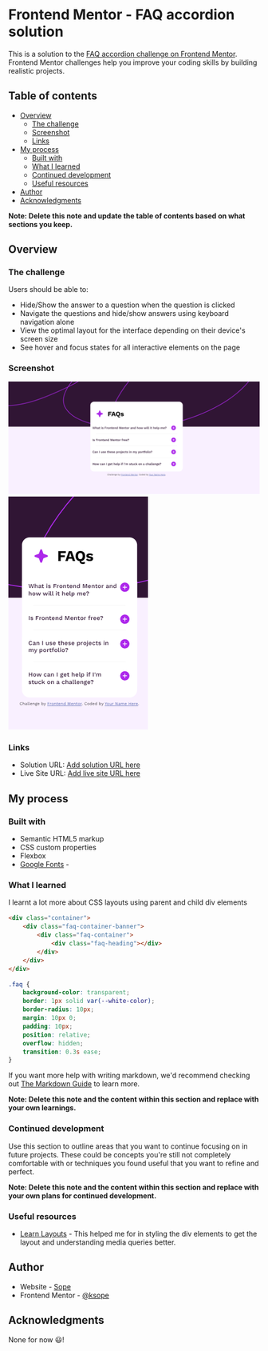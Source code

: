 # Frontend Mentor - FAQ accordion solution

This is a solution to the [FAQ accordion challenge on Frontend Mentor](https://www.frontendmentor.io/challenges/faq-accordion-wyfFdeBwBz). Frontend Mentor challenges help you improve your coding skills by building realistic projects.

## Table of contents

-   [Overview](#overview)
    -   [The challenge](#the-challenge)
    -   [Screenshot](#screenshot)
    -   [Links](#links)
-   [My process](#my-process)
    -   [Built with](#built-with)
    -   [What I learned](#what-i-learned)
    -   [Continued development](#continued-development)
    -   [Useful resources](#useful-resources)
-   [Author](#author)
-   [Acknowledgments](#acknowledgments)

**Note: Delete this note and update the table of contents based on what sections you keep.**

## Overview

### The challenge

Users should be able to:

-   Hide/Show the answer to a question when the question is clicked
-   Navigate the questions and hide/show answers using keyboard navigation alone
-   View the optimal layout for the interface depending on their device's screen size
-   See hover and focus states for all interactive elements on the page

### Screenshot

![desktop screenshot](./screenshot_desktop.png)
![mobile screenshot](./screenshot_mobile.png)

### Links

-   Solution URL: [Add solution URL here](https://your-solution-url.com)
-   Live Site URL: [Add live site URL here](https://your-live-site-url.com)

## My process

### Built with

-   Semantic HTML5 markup
-   CSS custom properties
-   Flexbox
-   [Google Fonts](https://fonts.google.com/?query=work+sans) -

### What I learned

I learnt a lot more about CSS layouts using parent and child div elements

```html
<div class="container">
    <div class="faq-container-banner">
        <div class="faq-container">
            <div class="faq-heading"></div>
        </div>
    </div>
</div>
```

```css
.faq {
    background-color: transparent;
    border: 1px solid var(--white-color);
    border-radius: 10px;
    margin: 10px 0;
    padding: 10px;
    position: relative;
    overflow: hidden;
    transition: 0.3s ease;
}
```

If you want more help with writing markdown, we'd recommend checking out [The Markdown Guide](https://www.markdownguide.org/) to learn more.

**Note: Delete this note and the content within this section and replace with your own learnings.**

### Continued development

Use this section to outline areas that you want to continue focusing on in future projects. These could be concepts you're still not completely comfortable with or techniques you found useful that you want to refine and perfect.

**Note: Delete this note and the content within this section and replace with your own plans for continued development.**

### Useful resources

-   [Learn Layouts](https://learnlayout.com/) - This helped me for in styling the div elements to get the layout and understanding media queries better.

## Author

-   Website - [Sope](https://ksopedev-site.netlify.app/)
-   Frontend Mentor - [@ksope](https://www.frontendmentor.io/profile/ksope)

## Acknowledgments

None for now 😃!
